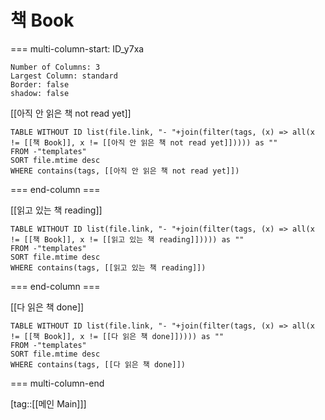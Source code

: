 # 책 Book

=== multi-column-start: ID_y7xa
```column-settings
Number of Columns: 3
Largest Column: standard
Border: false
shadow: false
```

[[아직 안 읽은 책 not read yet]]
```dataview
TABLE WITHOUT ID list(file.link, "- "+join(filter(tags, (x) => all(x != [[책 Book]], x != [[아직 안 읽은 책 not read yet]])))) as ""
FROM -"templates"
SORT file.mtime desc
WHERE contains(tags, [[아직 안 읽은 책 not read yet]])
```

=== end-column ===

[[읽고 있는 책 reading]]
```dataview
TABLE WITHOUT ID list(file.link, "- "+join(filter(tags, (x) => all(x != [[책 Book]], x != [[읽고 있는 책 reading]])))) as ""
FROM -"templates"
SORT file.mtime desc
WHERE contains(tags, [[읽고 있는 책 reading]])
```

=== end-column ===

[[다 읽은 책 done]]
```dataview
TABLE WITHOUT ID list(file.link, "- "+join(filter(tags, (x) => all(x != [[책 Book]], x != [[다 읽은 책 done]])))) as ""
FROM -"templates"
SORT file.mtime desc
WHERE contains(tags, [[다 읽은 책 done]])
```


=== multi-column-end

[tag::[[메인 Main]]]